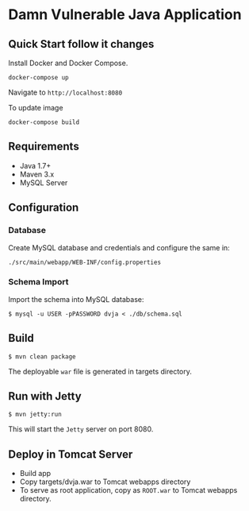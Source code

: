 # Damn Vulnerable Java Application

## Quick Start follow it changes

Install Docker and Docker Compose.

```
docker-compose up
```
Navigate to `http://localhost:8080`

To update image

```
docker-compose build
```

## Requirements

* Java 1.7+
* Maven 3.x
* MySQL Server

## Configuration

### Database

Create MySQL database and credentials and configure the same in:

```
./src/main/webapp/WEB-INF/config.properties
```

### Schema Import

Import the schema into MySQL database:

```
$ mysql -u USER -pPASSWORD dvja < ./db/schema.sql
```

## Build

```
$ mvn clean package
```

The deployable `war` file is generated in targets directory.

## Run with Jetty

```
$ mvn jetty:run
```

This will start the `Jetty` server on port 8080.

## Deploy in Tomcat Server

* Build app
* Copy targets/dvja.war to Tomcat webapps directory
* To serve as root application, copy as `ROOT.war` to Tomcat webapps directory.

